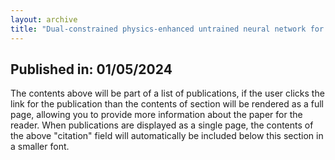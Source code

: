 ```yaml
---
layout: archive
title: "Dual-constrained physics-enhanced untrained neural network for lensless imaging"
---
```


## Published in: 01/05/2024

The contents above will be part of a list of publications, if the user clicks the link for the publication than the contents of section will be rendered as a full page, allowing you to provide more information about the paper for the reader. When publications are displayed as a single page, the contents of the above "citation" field will automatically be included below this section in a smaller font.
